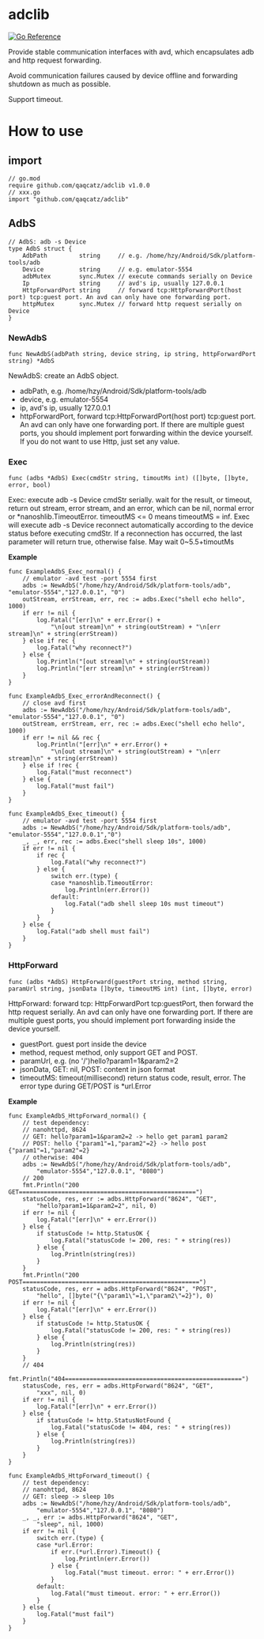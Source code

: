 # adclib

[![Go Reference](https://pkg.go.dev/badge/github.com/qaqcatz/adclib.svg)](https://pkg.go.dev/github.com/qaqcatz/adclib)

Provide stable communication interfaces with avd, which encapsulates adb and http request forwarding.

Avoid communication failures caused by device offline and forwarding shutdown as much as possible.

Support timeout.

# How to use

## import

```golang
// go.mod
require github.com/qaqcatz/adclib v1.0.0
// xxx.go
import "github.com/qaqcatz/adclib"
```

## AdbS

```golang
// AdbS: adb -s Device
type AdbS struct {
	AdbPath         string     // e.g. /home/hzy/Android/Sdk/platform-tools/adb
	Device          string     // e.g. emulator-5554
	adbMutex        sync.Mutex // execute commands serially on Device
	Ip              string     // avd's ip, usually 127.0.0.1
	HttpForwardPort string     // forward tcp:HttpForwardPort(host port) tcp:guest port. An avd can only have one forwarding port.
	httpMutex       sync.Mutex // forward http request serially on Device
}
```

### NewAdbS

```golang
func NewAdbS(adbPath string, device string, ip string, httpForwardPort string) *AdbS
```


NewAdbS: create an AdbS object.

- adbPath, e.g. /home/hzy/Android/Sdk/platform-tools/adb
- device, e.g. emulator-5554
- ip, avd's ip, usually 127.0.0.1
- httpForwardPort, forward tcp:HttpForwardPort(host port) tcp:guest port. An avd can only have one forwarding port. If there are multiple guest ports, you should implement port forwarding within the device yourself. If you do not want to use Http, just set any value.

### Exec

```golang
func (adbs *AdbS) Exec(cmdStr string, timoutMs int) ([]byte, []byte, error, bool)
```

Exec: execute adb -s Device cmdStr serially. wait for the result, or timeout, return out stream, error stream, and an error, which can be nil, normal error or *nanoshlib.TimeoutError. timeoutMS <= 0 means timeoutMS = inf.
Exec will execute adb -s Device reconnect automatically according to the device status before executing cmdStr. If a reconnection has occurred, the last parameter will return true, otherwise false. May wait 0~5.5+timoutMs

**Example**

```golang
func ExampleAdbS_Exec_normal() {
	// emulator -avd test -port 5554 first
	adbs := NewAdbS("/home/hzy/Android/Sdk/platform-tools/adb", "emulator-5554","127.0.0.1", "0")
	outStream, errStream, err, rec := adbs.Exec("shell echo hello", 1000)
	if err != nil {
		log.Fatal("[err]\n" + err.Error() +
			"\n[out stream]\n" + string(outStream) + "\n[err stream]\n" + string(errStream))
	} else if rec {
		log.Fatal("why reconnect?")
	} else {
		log.Println("[out stream]\n" + string(outStream))
		log.Println("[err stream]\n" + string(errStream))
	}
}

func ExampleAdbS_Exec_errorAndReconnect() {
	// close avd first
	adbs := NewAdbS("/home/hzy/Android/Sdk/platform-tools/adb", "emulator-5554","127.0.0.1", "0")
	outStream, errStream, err, rec := adbs.Exec("shell echo hello", 1000)
	if err != nil && rec {
		log.Println("[err]\n" + err.Error() +
			"\n[out stream]\n" + string(outStream) + "\n[err stream]\n" + string(errStream))
	} else if !rec {
		log.Fatal("must reconnect")
	} else {
		log.Fatal("must fail")
	}
}

func ExampleAdbS_Exec_timeout() {
	// emulator -avd test -port 5554 first
	adbs := NewAdbS("/home/hzy/Android/Sdk/platform-tools/adb", "emulator-5554","127.0.0.1","0")
	_, _, err, rec := adbs.Exec("shell sleep 10s", 1000)
	if err != nil {
		if rec {
			log.Fatal("why reconnect?")
		} else {
			switch err.(type) {
			case *nanoshlib.TimeoutError:
				log.Println(err.Error())
			default:
				log.Fatal("adb shell sleep 10s must timeout")
			}
		}
	} else {
		log.Fatal("adb shell must fail")
	}
}
```

### HttpForward

```golang
func (adbs *AdbS) HttpForward(guestPort string, method string, paramUrl string, jsonData []byte, timeoutMS int) (int, []byte, error)
```


HttpForward: forward tcp: HttpForwardPort tcp:guestPort, then forward the http request serially. An avd can only have one forwarding port. If there are multiple guest ports, you should implement port forwarding inside the device yourself.

- guestPort. guest port inside the device
- method, request method, only support GET and POST.
- paramUrl, e.g. (no '/')hello?param1=1&param2=2
- jsonData, GET: nil, POST: content in json format
- timeoutMS: timeout(millisecond)
return status code, result, error. The error type during GET/POST is *url.Error

**Example**

```golang
func ExampleAdbS_HttpForward_normal() {
	// test dependency:
	// nanohttpd, 8624
	// GET: hello?param1=1&param2=2 -> hello get param1 param2
	// POST: hello {"param1"=1,"param2"=2} -> hello post {"param1"=1,"param2"=2}
	// otherwise: 404
	adbs := NewAdbS("/home/hzy/Android/Sdk/platform-tools/adb",
		"emulator-5554","127.0.0.1", "8080")
	// 200
	fmt.Println("200 GET==================================================")
	statusCode, res, err := adbs.HttpForward("8624", "GET",
		"hello?param1=1&param2=2", nil, 0)
	if err != nil {
		log.Fatal("[err]\n" + err.Error())
	} else {
		if statusCode != http.StatusOK {
			log.Fatal("statusCode != 200, res: " + string(res))
		} else {
			log.Println(string(res))
		}
	}
	fmt.Println("200 POST==================================================")
	statusCode, res, err = adbs.HttpForward("8624", "POST",
		"hello", []byte("{\"param1\"=1,\"param2\"=2}"), 0)
	if err != nil {
		log.Fatal("[err]\n" + err.Error())
	} else {
		if statusCode != http.StatusOK {
			log.Fatal("statusCode != 200, res: " + string(res))
		} else {
			log.Println(string(res))
		}
	}
	// 404
	fmt.Println("404==================================================")
	statusCode, res, err = adbs.HttpForward("8624", "GET",
		"xxx", nil, 0)
	if err != nil {
		log.Fatal("[err]\n" + err.Error())
	} else {
		if statusCode != http.StatusNotFound {
			log.Fatal("statusCode != 404, res: " + string(res))
		} else {
			log.Println(string(res))
		}
	}
}

func ExampleAdbS_HttpForward_timeout() {
	// test dependency:
	// nanohttpd, 8624
	// GET: sleep -> sleep 10s
	adbs := NewAdbS("/home/hzy/Android/Sdk/platform-tools/adb",
		"emulator-5554","127.0.0.1", "8080")
	_, _, err := adbs.HttpForward("8624", "GET",
		"sleep", nil, 1000)
	if err != nil {
		switch err.(type) {
		case *url.Error:
			if err.(*url.Error).Timeout() {
				log.Println(err.Error())
			} else {
				log.Fatal("must timeout. error: " + err.Error())
			}
		default:
			log.Fatal("must timeout. error: " + err.Error())
		}
	} else {
		log.Fatal("must fail")
	}
}
```



